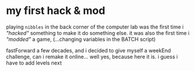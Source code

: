 # my first hack & mod

playing `nibbles` in the back corner of the computer lab was the first time i *"hacked"* something to make it do something else. it was also the first time i *"modded"* a game, (...changing variables in the BATCH script)

fastForward a few decades, and i decided to give myself a weekEnd challenge, can i remake it online... well yes, because here it is. i guess i have to add levels next

<YouTube id="UmeKHtei0qo" class="w-full" />